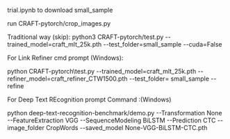 trial.ipynb to download small_sample

run CRAFT-pytorch/crop_images.py

Traditional way (skip):
python3 CRAFT-pytorch/test.py --trained_model=craft_mlt_25k.pth --test_folder=small_sample --cuda=False

For Link Refiner cmd prompt (Windows):

python CRAFT-pytorch\test.py --trained_model=craft_mlt_25k.pth --refiner_model=craft_refiner_CTW1500.pth --test_folder= small_sample --refine

For Deep Text REcognition prompt Command :(Windows)

python deep-text-recognition-benchmark/demo.py --Transformation None --FeatureExtraction VGG --SequenceModeling BiLSTM --Prediction CTC --image_folder CropWords --saved_model None-VGG-BiLSTM-CTC.pth